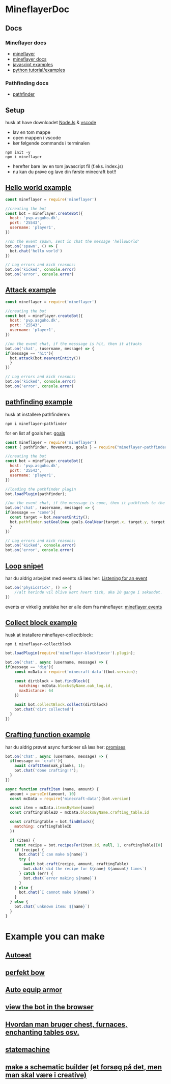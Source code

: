# MineflayerDoc
## Docs
### Mineflayer docs
- [mineflayer](https://github.com/PrismarineJS/mineflayer)
- [mineflayer docs](https://github.com/PrismarineJS/mineflayer/blob/master/docs/api.md)
- [javascipt examples](https://github.com/PrismarineJS/mineflayer/tree/master/examples)
- [python tutorial/examples](https://github.com/PrismarineJS/mineflayer/tree/master/examples/python)
### Pathfinding docs
- [pathfinder](https://github.com/PrismarineJS/mineflayer-pathfinder)
## Setup
husk at have downloadet [NodeJs](https://nodejs.org/en/) & [vscode](https://code.visualstudio.com/)
- lav en tom mappe
- open mappen i vscode
- kør følgende commands i terminalen
```shell
npm init -y
npm i mineflayer
```
- herefter bare lav en tom javascript fil (f.eks. index.js)
- nu kan du prøve og lave din første minecraft bot!!
## [Hello world example](https://github.com/PrismarineJS/mineflayer/blob/master/docs/tutorial.md#creating-a-bot)
```js
const mineflayer = require('mineflayer')

//creating the bot
const bot = mineflayer.createBot({
  host: 'pvp.asguho.dk',
  port: '25543',
  username: 'player1',
})

//on the event spawn, sent in chat the message 'helloworld'
bot.on('spawn', () => {
  bot.chat('hello world')
})

// Log errors and kick reasons:
bot.on('kicked', console.error)
bot.on('error', console.error)
```
## [Attack example](https://github.com/PrismarineJS/mineflayer/blob/master/docs/api.md#botattackentity-swing--true)
```js
const mineflayer = require('mineflayer')

//creating the bot
const bot = mineflayer.createBot({
  host: 'pvp.asguho.dk',
  port: '25543',
  username: 'player1',
})

//on the event chat, if the messsage is hit, then it attacks
bot.on('chat', (username, message) => {
if(message == 'hit'){
  bot.attack(bot.nearestEntity())
  }
})

// Log errors and kick reasons:
bot.on('kicked', console.error)
bot.on('error', console.error)
```
## [pathfinding example](https://github.com/PrismarineJS/mineflayer-pathfinder#goalnearx-y-z-range)
husk at installere pathfinderen:
```shell
npm i mineflayer-pathfinder
```
for en list af goals her: [goals](https://github.com/PrismarineJS/mineflayer-pathfinder#Goals)
```js
const mineflayer = require('mineflayer')
const { pathfinder, Movements, goals } = require("mineflayer-pathfinder");

//creating the bot
const bot = mineflayer.createBot({
  host: 'pvp.asguho.dk',
  port: '25543',
  username: 'player1',
})

//loading the pathfinder plugin
bot.loadPlugin(pathfinder);

//on the event chat, if the messsage is come, then it pathfinds to the nearest entity
bot.on('chat', (username, message) => {
if(message == 'come'){
  const target = bot.nearestEntity();
  bot.pathfinder.setGoal(new goals.GoalNear(target.x, target.y, target.z, 1))
  }
})

// Log errors and kick reasons:
bot.on('kicked', console.error)
bot.on('error', console.error)
```
## [Loop snipet](https://github.com/PrismarineJS/mineflayer/blob/master/docs/api.md#physicstick-)
har du aldrig arbejdet med events så læs her: [Listening for an event](https://github.com/PrismarineJS/mineflayer/blob/master/docs/tutorial.md#listening-for-an-event)
```js
bot.on('physicsTick', () => {
    //alt herinde vil blive kørt hvert tick, aka 20 gange i sekundet.
})
```
events er virkelig pratiske her er alle dem fra mineflayer: [mineflayer events](https://github.com/PrismarineJS/mineflayer/blob/master/docs/api.md#events)

## [Collect block example](https://github.com/TheDudeFromCI/mineflayer-collectblock/blob/master/docs/api.md#collect)
husk at installere mineflayer-collectblock:
```shell
npm i mineflayer-collectblock
```

```js
bot.loadPlugin(require('mineflayer-blockfinder').plugin);

bot.on('chat', async (username, message) => {
if(message == 'dig'){
    const mcData = require('minecraft-data')(bot.version);

    const dirtblock = bot.findBlock({
      matching: mcData.blocksByName.oak_log.id,
      maxDistance: 64
    })
    
    await bot.collectBlock.collect(dirtblock)
    bot.chat('dirt collected')
  }
})
```
## [Crafting function example](https://github.com/PrismarineJS/mineflayer/blob/master/docs/api.md#botcraftrecipe-count-craftingtable)
har du aldrig prøvet async funtioner så læs her: [promises](https://github.com/PrismarineJS/mineflayer/blob/master/docs/tutorial.md#promises)
```js
bot.on('chat', async (username, message) => {
  if(message == 'craft'){
    await craftItem(oak_planks, 1);
    bot.chat('done crafting!!');
  }
})

async function craftItem (name, amount) {
  amount = parseInt(amount, 10)
  const mcData = require('minecraft-data')(bot.version)

  const item = mcData.itemsByName[name]
  const craftingTableID = mcData.blocksByName.crafting_table.id

  const craftingTable = bot.findBlock({
    matching: craftingTableID
  })

  if (item) {
    const recipe = bot.recipesFor(item.id, null, 1, craftingTable)[0]
    if (recipe) {
      bot.chat(`I can make ${name}`)
      try {
        await bot.craft(recipe, amount, craftingTable)
        bot.chat(`did the recipe for ${name} ${amount} times`)
      } catch (err) {
        bot.chat(`error making ${name}`)
      }
    } else {
      bot.chat(`I cannot make ${name}`)
    }
  } else {
    bot.chat(`unknown item: ${name}`)
  }
}
```

# Example you can make
## [Autoeat](https://github.com/link-discord/mineflayer-auto-eat)
## [perfekt bow](https://github.com/sefirosweb/minecraftHawkEye)
## [Auto equip armor](https://github.com/G07cha/MineflayerArmorManager)
## [view the bot in the browser](https://github.com/PrismarineJS/prismarine-viewer)
## [Hvordan man bruger chest, furnaces, enchanting tables osv.](https://github.com/PrismarineJS/mineflayer/blob/master/examples/chest.js)
## [statemachine](https://github.com/PrismarineJS/mineflayer-statemachine)
## [make a schematic builder](https://github.com/PrismarineJS/prismarine-schematic) [(et forsøg på det, men man skal være i creative)](https://github.com/PrismarineJS/mineflayer-builder)

